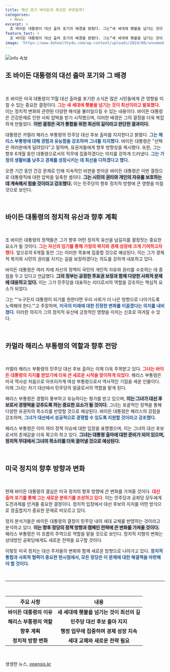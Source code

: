 ```yaml
---
title: 재선 포기 바이든의 최선은 무엇일까?
categories:
  - News
excerpt: >
  조 바이든 대통령이 대선 출마 포기의 배경을 밝혔다. 그는“새 세대에 횃불을 넘기는 것이 최선”이라며 카멀라 해리스를 지지하고 자신은 퇴임까지 국민을 위해 헌신하겠다고 강조했다. 이 대국민 연설의 핵심은 무엇일까? 클릭해 확인해보세요!
feature_text: >
  조 바이든 대통령이 대선 출마 포기의 배경을 밝혔다. 그는“새 세대에 횃불을 넘기는 것이 최선”이라며 카멀라 해리스를 지지하고 자신은 퇴임까지 국민을 위해 헌신하겠다고 강조했다. 이 대국민 연설의 핵심은 무엇일까? 클릭해 확인해보세요!
image: 'https://www.behealthy4u.com/wp-content/uploads/2024/06/unnamed-file.png'
---
```


<p><img src="https://www.behealthy4u.com/wp-content/uploads/2024/06/unnamed-file.png" alt="info 속보" /></p>

<h2 data-ke-size="size26">조 바이든 대통령의 대선 출마 포기와 그 배경</h2>

<p data-ke-size="size16">&nbsp;</p>

<p>조 바이든 미국 대통령이 11월 대선 출마를 포기한 소식은 많은 시민들에게 큰 영향을 미칠 수 있는 중요한 결정이다. <b><span style="color: #ee2323;">그는 새 세대에 횃불을 넘기는 것이 최선이라고 발표했다.</span></b> 이는 정치적 변화와 관련된 다양한 해석을 불러일으킬 수 있는 내용이다. 바이든 대통령은 건강문제로 인한 사퇴 압박을 받기 시작했으며, 이러한 배경은 그의 결정을 더욱 복잡하게 만들었다. <b><span style="background-color: #21538527;">이번 결정은 국가 통합을 위한 최선의 길이라고 판단한 결과이다.</span></b></p>

<p>대통령은 카멀라 해리스 부통령의 민주당 대선 후보 출마를 지지한다고 밝혔다. <b><span style="color: #1a5490;">그는 해리스 부통령에 대해 경험과 유능함을 강조하며 그녀를 지지했다.</span></b> 바이든 대통령은 "선택은 여러분에게 달려있다"고 말하며, 유권자들에게 향후 방향성을 제시했다. 또한, 그는 향후 6개월 동안 대통령으로서의 직무에 집중하겠다는 의지를 강하게 드러냈다. <b><span style="color: #1a5490;">그는 가정의 생활비를 낮추고 경제를 성장시키는 데 최선을 다하겠다고 했다.</span></b></p>

<p>오랜 기간 동안 건강 문제로 인해 지속적인 비판을 받아온 바이든 대통령은 이번 결정으로 대통령직에 대한 압박을 일축한 셈이다. <b><span style="background-color: #21538527;">그는 시민의 권리와 개인의 자유를 보호하는 데 계속해서 힘쓸 것이라고 강조했다.</span></b> 이는 민주당의 향후 정치적 방향에 큰 영향을 미칠 것으로 보인다.</p>

<p data-ke-size="size16">&nbsp;</p>

<h2 data-ke-size="size26">바이든 대통령의 정치적 유산과 향후 계획</h2>

<p data-ke-size="size16">&nbsp;</p>

<p>조 바이든 대통령의 정책들은 그가 향후 어떤 정치적 유산을 남길지를 결정짓는 중요한 요소가 될 것이다. <b><span style="color: #ee2323;">그는 자신의 임기를 통해 가정의 복지와 경제 성장에 크게 기여하고자 했다.</span></b> 앞으로의 6개월 동안 그는 이러한 목표에 집중할 것으로 예상된다. 이는 그가 경제적 복지와 시민의 권리를 지키는 길을 보장하겠다는 의도를 강하게 내포하고 있다.</p>

<p>바이든 대통령은 여러 차례 자신의 정책이 국민의 개인적 자유와 권리를 수호하는 데 중점을 두고 있다고 언급했다. <b><span style="background-color: #21538527;">그의 정부는 공정한 투표권 보장과 함께 다양한 사회적 문제에 대응하고 있다.</span></b> 이는 그가 민주당을 대표하는 리더로서의 역할을 강조하는 핵심적 요소가 되었다. </p>

<p>그는 "'누구든지 대통령이 되기를 원한다면 우리 사회가 더 나은 방향으로 나아가도록 노력해야 한다.'"고 주장하며, <b><span style="color: #1a5490;">미국의 미래에 대한 진정한 변화를 이끌겠다는 의지를 내비쳤다.</span></b> 이러한 의지가 그의 정치적 유산에 긍정적인 영향을 미치는 신호로 여겨질 수 있다.</p>

<p data-ke-size="size16">&nbsp;</p>

<h2 data-ke-size="size26">카멀라 해리스 부통령의 역할과 향후 전망</h2>

<p data-ke-size="size16">&nbsp;</p>

<p>카멀라 해리스 부통령의 민주당 대선 후보 출마는 이제 더욱 주목받고 있다. <b><span style="color: #ee2323;">그녀는 바이든 대통령의 지지를 받았기에 더욱 큰 새로운 시작을 맞이하게 되었다.</span></b> 해리스 부통령은 미국 역사상 처음으로 아프리카계 여성 부통령으로서 역사적인 기점을 세운 인물이다. 이제 그녀는 차기 대선에서 민주당의 얼굴로서의 역할을 맡게 된다.</p>

<p>해리스 부통령은 경험이 풍부하고 유능하다는 평가를 받고 있으며, <b><span style="background-color: #21538527;">이는 그녀가 대선 후보로서 경쟁력을 갖추도록 하는 중요한 요소가 될 것이다.</span></b> 그녀는 포괄적인 정책을 통해 다양한 유권자의 목소리를 반영할 것으로 예상된다. 바이든 대통령은 해리스의 강점을 강조하며, <b><span style="color: #1a5490;">그녀가 대선에서 성공적으로 경쟁할 수 있도록 지원할 것이라고 강조했다.</span></b></p>

<p>해리스 부통령은 이미 여러 정책 이슈에 대한 입장을 표명했으며, 이는 그녀의 대선 후보로서의 존재감을 더욱 확고히 하고 있다. <b><span style="background-color: #21538527;">그녀는 대통령 출마에 대한 준비가 되어 있으며, 정치적 무대에서 그녀의 목소리를 더욱 끌어낼 것으로 예상된다.</span></b></p>

<p data-ke-size="size16">&nbsp;</p>

<h2 data-ke-size="size26">미국 정치의 향후 방향과 변화</h2>

<p data-ke-size="size16">&nbsp;</p>

<p>현재 바이든 대통령의 결심은 미국 정치의 향후 방향에 큰 변화를 가져올 것이다. <b><span style="color: #ee2323;">대선 출마 포기를 통해 그는 새로운 분위기를 조성하고 있다.</span></b> 이는 민주당과 공화당 모두에게 도전과제를 안겨줄 중요한 결정이다. 정치적 입장에서 대선 후보의 지지를 어떤 방식으로 창출할지가 중요한 문제로 떠오르고 있다.</p>

<p>정치 분석가들은 바이든 대통령의 결정이 민주당 내의 세대 교체를 반영하는 것이라고 분석하고 있다. <b><span style="background-color: #21538527;">이는 향후 정당의 정책 방향과 캠페인 전략에 큰 변화를 가져올 것이다.</span></b> 해리스 부통령은 이 흐름의 주역으로 역할을 맡을 것으로 보인다. 정치적 지형의 변화는 상대방인 공화당에게도 새로운 전략을 요구할 것이다. </p>

<p>이렇듯 미국 정치는 대선 주자들의 변화와 함께 새로운 방향으로 나아가고 있다. <b><span style="color: #1a5490;">정치적 통합과 사회적 협력이 중요한 현시점에서, 모든 정당은 이 문제에 대한 해결책을 마련해야 할 것이다.</span></b></p>

<p data-ke-size="size16">&nbsp;</p>

<hr>

<p data-ke-size="size16">&nbsp;</p>

<table style="border-collapse: collapse; width: 100%;">
  <thead>
    <tr>
      <th style="text-align: center; height: 35px;"><b>주요 사항</b></th>
      <th style="text-align: center; height: 35px;"><b>내용</b></th>
    </tr>
  </thead>
  <tbody>
    <tr>
      <td style="text-align: center; height: 17px;"><b>바이든 대통령의 이유</b></td>
      <td style="text-align: center; height: 17px;"><b>새 세대에 횃불을 넘기는 것이 최선의 길</b></td>
    </tr>
    <tr>
      <td style="text-align: center; height: 17px;"><b>해리스 부통령의 역할</b></td>
      <td style="text-align: center; height: 17px;"><b>민주당 대선 후보 출마 지지</b></td>
    </tr>
    <tr>
      <td style="text-align: center; height: 17px;"><b>향후 계획</b></td>
      <td style="text-align: center; height: 17px;"><b>행정 업무에 집중하며 경제 성장 지속</b></td>
    </tr>
    <tr>
      <td style="text-align: center; height: 17px;"><b>정치적 방향 변화</b></td>
      <td style="text-align: center; height: 17px;"><b>세대 교체와 새로운 전략 필요</b></td>
    </tr>
  </tbody>
</table>

<p data-ke-size="size16">&nbsp;</p>
생생한 뉴스, <a href="https://opensis.kr" rel="dofollow">opensis.kr</a>


